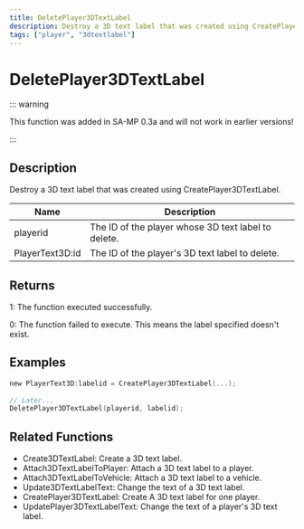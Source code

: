 ```yaml
---
title: DeletePlayer3DTextLabel
description: Destroy a 3D text label that was created using CreatePlayer3DTextLabel.
tags: ["player", "3dtextlabel"]
---
```


# DeletePlayer3DTextLabel

::: warning

This function was added in SA-MP 0.3a and will not work in earlier versions!

:::

## Description

Destroy a 3D text label that was created using CreatePlayer3DTextLabel.

| Name            | Description                                         |
| --------------- | --------------------------------------------------- |
| playerid        | The ID of the player whose 3D text label to delete. |
| PlayerText3D:id | The ID of the player's 3D text label to delete.     |

## Returns

1: The function executed successfully.

0: The function failed to execute. This means the label specified doesn't exist.

## Examples

```c
new PlayerText3D:labelid = CreatePlayer3DTextLabel(...);
 
// Later...
DeletePlayer3DTextLabel(playerid, labelid);
```

## Related Functions

- Create3DTextLabel: Create a 3D text label.
- Attach3DTextLabelToPlayer: Attach a 3D text label to a player.
- Attach3DTextLabelToVehicle: Attach a 3D text label to a vehicle.
- Update3DTextLabelText: Change the text of a 3D text label.
- CreatePlayer3DTextLabel: Create A 3D text label for one player.
- UpdatePlayer3DTextLabelText: Change the text of a player's 3D text label.
